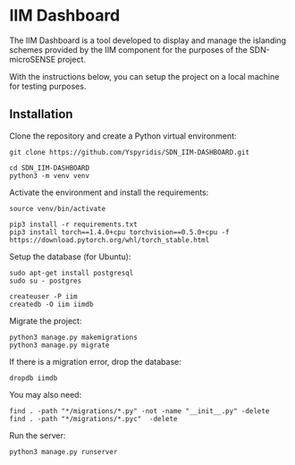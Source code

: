 # IIM Dashboard

The IIM Dashboard is a tool developed to display and manage the islanding schemes provided by the IIM component for the purposes of the SDN-microSENSE project.

With the instructions below, you can setup the project on a local machine for testing purposes.

## Installation

Clone the repository and create a Python virtual environment:

```
git clone https://github.com/Yspyridis/SDN_IIM-DASHBOARD.git

cd SDN_IIM-DASHBOARD
python3 -m venv venv
```

Activate the environment and install the requirements:

```
source venv/bin/activate 

pip3 install -r requirements.txt
pip3 install torch==1.4.0+cpu torchvision==0.5.0+cpu -f https://download.pytorch.org/whl/torch_stable.html
```

Setup the database (for Ubuntu):
```
sudo apt-get install postgresql
sudo su - postgres

createuser -P iim
createdb -O iim iimdb
```

Migrate the project:
```
python3 manage.py makemigrations
python3 manage.py migrate
```

If there is a migration error, drop the database:
```
dropdb iimdb
```

You may also need:
```
find . -path "*/migrations/*.py" -not -name "__init__.py" -delete
find . -path "*/migrations/*.pyc"  -delete
```

Run the server:
```
python3 manage.py runserver
```
